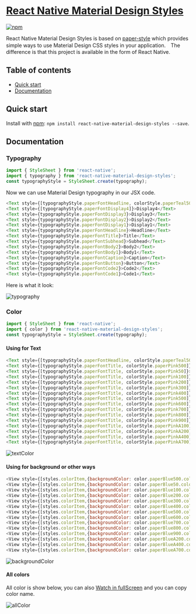 # [React Native Material Design Styles](http://github.com/binggg/react-native-material-design-styles)

[![npm](https://img.shields.io/npm/v/npm.svg)](https://www.npmjs.com/package/react-native-material-design-styles)

React Native Material Design Styles is based on [paper-style](https://github.com/PolymerElements/paper-styles) which provides simple ways to use Material Design CSS styles in your application.　The difference is that this project is available in the form of React Native.



## Table of contents

* [Quick start](#quick-start)
* [Documentation](#documentation)

## Quick start

Install with [npm](https://www.npmjs.com): `npm install react-native-material-design-styles --save`.

## Documentation

### Typography

```javascript
import { StyleSheet } from 'react-native';
import { typography } from 'react-native-material-design-styles';
const typographyStyle = StyleSheet.create(typography);
```
Now we can use Material Design typography in our JSX code.
```javascript
<Text style={[typographyStyle.paperFontHeadline, colorStyle.paperTeal500]}>Typography</Text>
<Text style={[typographyStyle.paperFontDisplay4]}>Display4</Text>
<Text style={typographyStyle.paperFontDisplay3}>Display3</Text>
<Text style={typographyStyle.paperFontDisplay2}>Display2</Text>
<Text style={typographyStyle.paperFontDisplay1}>Display1</Text>
<Text style={typographyStyle.paperFontHeadline}>Headline</Text>
<Text style={typographyStyle.paperFontTitle}>Title</Text>
<Text style={typographyStyle.paperFontSubhead}>Subhead</Text>
<Text style={typographyStyle.paperFontBody2}>Body2</Text>
<Text style={typographyStyle.paperFontBody1}>Body1</Text>
<Text style={typographyStyle.paperFontCaption}>Caption</Text>
<Text style={typographyStyle.paperFontButton}>Button</Text>
<Text style={typographyStyle.paperFontCode2}>Code2</Text>
<Text style={typographyStyle.paperFontCode1}>Code1</Text>
```
Here is what it look:

![typography](./typography.png)

### Color

```javascript
import { StyleSheet } from 'react-native';
import { color } from 'react-native-material-design-styles';
const typographyStyle = StyleSheet.create(typography);
```


#### Using for Text
```javascript
<Text style={[typographyStyle.paperFontHeadline, colorStyle.paperTeal500]}>Text Color</Text>
<Text style={[typographyStyle.paperFontTitle, colorStyle.paperPink500]}>paperPink500</Text>
<Text style={[typographyStyle.paperFontTitle, colorStyle.paperPink50]}>paperPink50</Text>
<Text style={[typographyStyle.paperFontTitle, colorStyle.paperPink100]}>paperPink100</Text>
<Text style={[typographyStyle.paperFontTitle, colorStyle.paperPink200]}>paperPink200</Text>
<Text style={[typographyStyle.paperFontTitle, colorStyle.paperPink300]}>paperPink300</Text>
<Text style={[typographyStyle.paperFontTitle, colorStyle.paperPink400]}>paperPink400</Text>
<Text style={[typographyStyle.paperFontTitle, colorStyle.paperPink500]}>paperPink500</Text>
<Text style={[typographyStyle.paperFontTitle, colorStyle.paperPink600]}>paperPink600</Text>
<Text style={[typographyStyle.paperFontTitle, colorStyle.paperPink700]}>paperPink700</Text>
<Text style={[typographyStyle.paperFontTitle, colorStyle.paperPink800]}>paperPink800</Text>
<Text style={[typographyStyle.paperFontTitle, colorStyle.paperPink900]}>paperPink900</Text>
<Text style={[typographyStyle.paperFontTitle, colorStyle.paperPinkA100]}>paperPinkA100</Text>
<Text style={[typographyStyle.paperFontTitle, colorStyle.paperPinkA200]}>paperPinkA200</Text>
<Text style={[typographyStyle.paperFontTitle, colorStyle.paperPinkA400]}>paperPinkA400</Text>
<Text style={[typographyStyle.paperFontTitle, colorStyle.paperPinkA700]}>paperPinkA700</Text>
```

![textColor](./textColor.png)

#### Using for background or other ways

```javascript
<View style={[styles.colorItem,{backgroundColor: color.paperBlue500.color}]}></View>
<View style={[styles.colorItem,{backgroundColor: color.paperBlue50.color}]}></View>
<View style={[styles.colorItem,{backgroundColor: color.paperBlue100.color}]}></View>
<View style={[styles.colorItem,{backgroundColor: color.paperBlue200.color}]}></View>
<View style={[styles.colorItem,{backgroundColor: color.paperBlue300.color}]}></View>
<View style={[styles.colorItem,{backgroundColor: color.paperBlue400.color}]}></View>
<View style={[styles.colorItem,{backgroundColor: color.paperBlue500.color}]}></View>
<View style={[styles.colorItem,{backgroundColor: color.paperBlue600.color}]}></View>
<View style={[styles.colorItem,{backgroundColor: color.paperBlue700.color}]}></View>
<View style={[styles.colorItem,{backgroundColor: color.paperBlue800.color}]}></View>
<View style={[styles.colorItem,{backgroundColor: color.paperBlue900.color}]}></View>
<View style={[styles.colorItem,{backgroundColor: color.paperBlueA200.color}]}></View>
<View style={[styles.colorItem,{backgroundColor: color.paperBlueA400.color}]}></View>
<View style={[styles.colorItem,{backgroundColor: color.paperBlueA700.color}]}></View>
```

![backgroundColor](./backgroundColor.png)

#### All colors

All color is show below, you can also [Watch in fullScreen](http://codepen.io/binggg/full/LpgJvY/) and you can copy color name.

![allColor](./allColors.jpg)